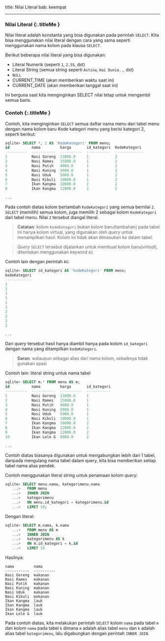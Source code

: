 title: Nilai Literal
bab: keempat

---


### <i class="fa fa-info-circle"></i> Nilai Literal {:.titleMe }

Nilai literal adalah konstanta yang bisa digunakan pada perintah `SELECT`.
Kita bisa menggunakan nilai literal dengan cara yang sama seperti menggunakan nama kolom pada klausa `SELECT`.

Berikut beberapa nilai literal yang bisa digunakan:

- Literal Numerik (seperti `1`, `2.55`, dst)
- Literal String (semua string seperti `Astina`, `Hai Dunia..`, dst)
- `NULL`
- CURRENT_TIME (akan memberikan waktu saat ini)
- CURRENT_DATE (akan memberikan tanggal saat ini)

Ini berguna saat kita menginginkan SELECT nilai tetap untuk mengambil semua baris.


### <i class="fa fa-code"></i> Contoh {:.titleMe }

Contoh, kita menginginkan `SELECT` semua daftar nama menu dari tabel menu dengan nama kolom baru Kode kategori menu yang berisi kategori 2, seperti berikut:

```sql
sqlite> SELECT *, 2 AS 'KodeKategori' FROM menu;
id          nama         harga       id_kategori  KodeKategori
----------  -----------  ----------  -----------  -------------
1           Nasi Goreng  13000.0     1            2            
2           Nasi Rames   15000.0     1            2            
3           Nasi Putih   4000.0      1            2            
4           Nasi Kuning  5000.0      1            2            
5           Nasi Uduk    5000.0      1            2            
6           Nasi Kibuli  10000.0     1            2            
7           Ikan Kangma  10000.0     2            2            
8           Ikan Kangma  12000.0     2            2

...

```

Pada contoh diatas kolom bertambah `KodeKategori` yang semua bernilai `2`.
`SELECT` (memilih) semua kolom, juga memilih 2 sebagai kolom `KodeKategori` dari tabel menu. Nilai `2` tersebut diangal literal.

> __Catatan__: kolom `KodeKategori` bukan kolom baru(tambahan) pada tabel ini hanya kolom virtual, yang digunakan oleh _query_ untuk menampilkan hasil. Kolom ini tidak akan dimasukan ke dalam tabel.

> _Query_ `SELECT` tersebut dijalankan untuk membuat kolom baru(_virtual_), ditentukan menggunakan keyword `AS`

Contoh lain dengan perintah `AS`:
```sql
sqlite> SELECT id_kategori AS 'kodeKategori' FROM menu;
kodeKategori
------------
1           
1           
1           
1           
1           
1           
2           
2           
2           
2

...

```

Dari _query_ tersebut hasil hanya diambil hanya pada kolom `id_kategori` dengan nama yang ditampilkan `kodeKategori`.

> __Saran__: walaupun sebagai alias dari nama kolum, sebaiknya tidak gunakan spasi

Contoh lain: literal string untuk nama tabel
```sql
sqlite> SELECT m.* FROM menu AS m;
id          nama         harga       id_kategori
----------  -----------  ----------  -----------
1           Nasi Goreng  13000.0     1          
2           Nasi Rames   15000.0     1          
3           Nasi Putih   4000.0      1          
4           Nasi Kuning  5000.0      1          
5           Nasi Uduk    5000.0      1          
6           Nasi Kibuli  10000.0     1          
7           Ikan Kangma  10000.0     2          
8           Ikan Kangma  12000.0     2          
9           Ikan Kangma  12000.0     2          
10          Ikan Lele G  8000.0      2

...

```

Contoh diatas biasanya digunakan untuk mengabungkan lebih dari 1 tabel, daripada mengulang nama tabel dalam query, kita bisa memberikan setiap tabel nama alias pendek.

Contoh menggunakan literal string untuk penamaan kolom _query_:
```sql
sqlite> SELECT menu.nama, kategorimenu.nama
   ...>   FROM menu
   ...>   INNER JOIN
   ...>   kategorimenu
   ...>   ON menu.id_kategori = kategorimenu.id
   ...>   LIMIT 10;
```
Dengan literal:
```sql
sqlite> SELECT m.nama, k.nama
   ...>   FROM menu AS m
   ...>   INNER JOIN
   ...>   kategorimenu AS k
   ...>   ON m.id_kategori = k.id
   ...>   LIMIT 10
```

Hasilnya:
```
nama         nama      
-----------  ----------
Nasi Goreng  makanan   
Nasi Rames   makanan   
Nasi Putih   makanan   
Nasi Kuning  makanan   
Nasi Uduk    makanan   
Nasi Kibuli  makanan   
Ikan Kangma  lauk      
Ikan Kangma  lauk      
Ikan Kangma  lauk      
Ikan Lele G  lauk 
```

Pada contoh diatas, kita melakukan perintah `SELECT` kolom `nama` pada tabel `m` dan kolom `nama` pada tabel `k` dimana `m` adalah alias tabel `menu` dan `k` adalah alias tabel `kategorimenu`, lalu digabungkan dengan perintah `INNER JOIN`.
